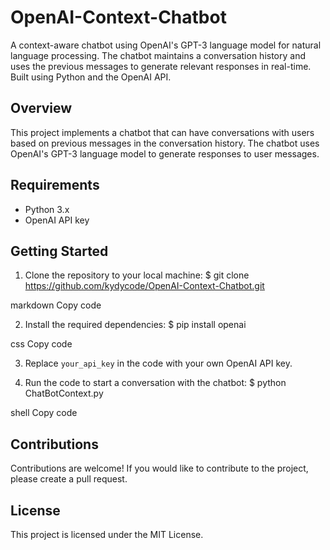 # OpenAI-Context-Chatbot
A context-aware chatbot using OpenAI's GPT-3 language model for natural language processing. The chatbot maintains a conversation history and uses the previous messages to generate relevant responses in real-time. Built using Python and the OpenAI API.

## Overview
This project implements a chatbot that can have conversations with users based on previous messages in the conversation history. The chatbot uses OpenAI's GPT-3 language model to generate responses to user messages.

## Requirements
- Python 3.x
- OpenAI API key

## Getting Started
1. Clone the repository to your local machine:
$ git clone https://github.com/kydycode/OpenAI-Context-Chatbot.git

markdown
Copy code

2. Install the required dependencies:
$ pip install openai

css
Copy code

3. Replace `your_api_key` in the code with your own OpenAI API key.

4. Run the code to start a conversation with the chatbot:
$ python ChatBotContext.py

shell
Copy code

## Contributions
Contributions are welcome! If you would like to contribute to the project, please create a pull request.

## License
This project is licensed under the MIT License.

